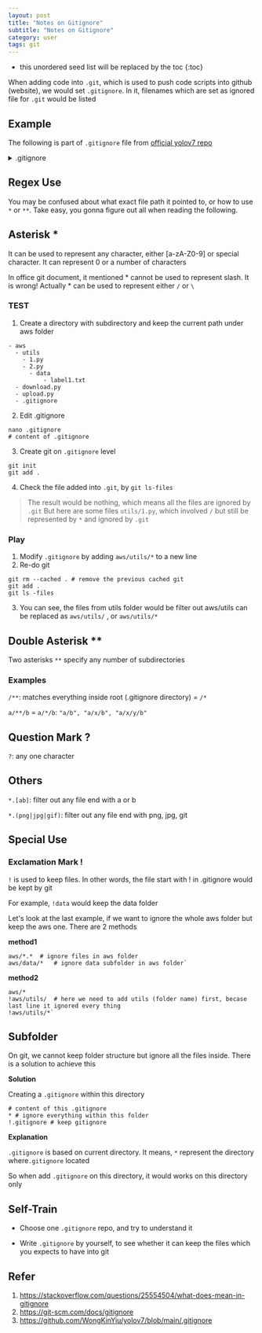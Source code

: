 ```yaml
---
layout: post
title: "Notes on Gitignore"
subtitle: "Notes on Gitignore"
category: user
tags: git
---
```


<!--more-->

* this unordered seed list will be replaced by the toc
{:toc}


When adding code into `.git`, which is used to push code scripts into github (website), we would set `.gitignore`. In it, filenames which are set as ignored file for `.git` would be listed

## Example 

The following is part of `.gitignore` file from [official yolov7 repo](https://github.com/WongKinYiu/yolov7/blob/main/.gitignore)

<details>
<summary>.gitignore</summary>
<div markdown="1">

```shell 
# Repo-specific GitIgnore ----------------------------------------------------------------------------------------------

*.jpg  # ignore any file ending with jpg

*.MOV

!setup.cfg  # not ignore setup.cfg

!cfg/yolov3*.cfg

storage.googleapis.com

runs/*  # ignore run folder

data/*  # ignore data folder
a or b
data/images/*

!data/*.yaml  # not ignore yaml file for subfiles in data folder

!data/hypsconte

!data/images/zidane.jpg

# MATLAB GitIgnore -----------------------------------------------------------------------------------------------------

*.m~  # ignore any file ending with m~

*.mat

!targets*.mat

# Sensitive or high-churn files:

.idea/**/dataSources/  # ignore dataSources folder under any level of .idea folder

.idea/**/dataSources.ids # ignore dataSources.ids under any level of .idea folder
```
</div>
</details>

## Regex Use

You may be confused about what exact file path it pointed to, or how to use `*` or `**`. Take easy, you gonna figure out all when reading the following.

## Asterisk *

It can be used to represent any character, either [a-zA-Z0-9] or special character. It can represent 0 or a number of characters

In office git document, it mentioned * cannot be used to represent slash. It is wrong! Actually * can be used to represent either `/` or `\`

### TEST 
1. Create a directory with subdirectory and keep the current path under aws folder

  ```shell
  - aws
    - utils
      - 1.py
      - 2.py
        - data
            - label1.txt
    - download.py
    - upload.py
    - .gitignore
  ```

2. Edit .gitignore

  ```shell
  nano .gitignore
  # content of .gitignore
  ```

3. Create git on `.gitignore` level

  ```shell
  git init
  git add .
  ```
4. Check the file added into `.git`, by `git ls-files`
  > The result would be nothing, which means all the files are ignored by `.git`
  > But here are some files `utils/1.py`, which involved `/` but still be represented by `*` and ignored by `.git`

### Play
1. Modify `.gitignore` by adding `aws/utils/*` to a new line 
2. Re-do git 

  ```shell
  git rm --cached . # remove the previous cached git
  git add .
  git ls -files 
  ```
3. You can see, the files from utils folder would be filter out 
aws/utils can be replaced as `aws/utils/` , or `aws/utils/*`

## Double Asterisk **

Two asterisks `**` specify any number of subdirectories

### Examples

`/**`: matches everything inside root (.gitignore directory) = `/*`

 `a/**/b` = `a/*/b`: ` "a/b", "a/x/b", "a/x/y/b" `

## Question Mark ? 

`?`: any one character

## Others 

`*.[ab]`: filter out any file end with a or b

`*.(png|jpg|gif)`: filter out any file end with png, jpg, git

## Special Use 

### Exclamation Mark !

`!` is used to keep files. In other words, the file start with ! in .gitignore would be kept by git 

For example, `!data` would keep the data folder 

Let's look at the last example, if we want to ignore the whole aws folder but keep the aws one. There are 2 methods 

**method1**

```shell
aws/*.*  # ignore files in aws folder
aws/data/*   # ignore data subfolder in aws folder`
```

**method2**

```shell
aws/*
!aws/utils/  # here we need to add utils (folder name) first, becase last line it ignored every thing
!aws/utils/*`
```

## Subfolder

On git, we cannot keep folder structure but ignore all the files inside. There is a solution to achieve this

**Solution**

Creating a `.gitignore` within this directory

```shell
# content of this .gitignore 
* # ignore everything within this folder 
!.gitignore # keep gitignore
```

**Explanation**

`.gitignore` is based on current directory. It means, `*` represent  the directory where`.gitignore` located

So when add `.gitignore` on this directory, it would works on this directory only 

## Self-Train 

- Choose one `.gitignore` repo, and try to understand it 

- Write `.gitignore` by yourself, to see whether it can keep the files which you expects to have into git

## Refer
1. https://stackoverflow.com/questions/25554504/what-does-mean-in-gitignore
2. https://git-scm.com/docs/gitignore
3. https://github.com/WongKinYiu/yolov7/blob/main/.gitignore